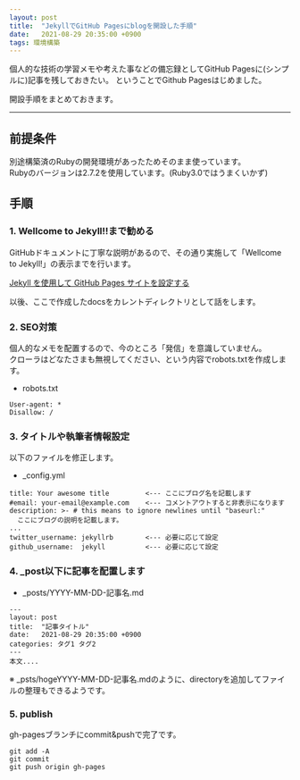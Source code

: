 ```yaml
---
layout: post
title:  "JekyllでGitHub Pagesにblogを開設した手順"
date:   2021-08-29 20:35:00 +0900
tags: 環境構築
---
```


個人的な技術の学習メモや考えた事などの備忘録としてGitHub Pagesに(シンプルに)記事を残しておきたい。
ということでGithub Pagesはじめました。  

開設手順をまとめておきます。  

---

## 前提条件

別途構築済のRubyの開発環境があったためそのまま使っています。  
Rubyのバージョンは2.7.2を使用しています。(Ruby3.0ではうまくいかず)  

## 手順

### 1. Wellcome to Jekyll!!まで勧める
GitHubドキュメントに丁寧な説明があるので、その通り実施して「Wellcome to Jekyll!」の表示までを行います。

[Jekyll を使用して GitHub Pages サイトを設定する](https://docs.github.com/ja/pages/setting-up-a-github-pages-site-with-jekyll)

以後、ここで作成したdocsをカレントディレクトリとして話をします。

### 2. SEO対策

個人的なメモを配置するので、今のところ「発信」を意識していません。  
クローラはどなたさまも無視してください、という内容でrobots.txtを作成します。  

* robots.txt
```
User-agent: *
Disallow: /
```

### 3. タイトルや執筆者情報設定

以下のファイルを修正します。

* _config.yml
```
title: Your awesome title         <--- ここにブログ名を記載します
#email: your-email@example.com    <--- コメントアウトすると非表示になります
description: >- # this means to ignore newlines until "baseurl:"
  ここにブログの説明を記載します。
...
twitter_username: jekyllrb        <--- 必要に応じて設定
github_username:  jekyll          <--- 必要に応じて設定
```

### 4. _post以下に記事を配置します

* _posts/YYYY-MM-DD-記事名.md
```
---
layout: post
title:  "記事タイトル"
date:   2021-08-29 20:35:00 +0900
categories: タグ1 タグ2
---
本文....
```

※ _psts/hogeYYYY-MM-DD-記事名.mdのように、directoryを追加してファイルの整理もできるようです。

### 5. publish

gh-pagesブランチにcommit&pushで完了です。
```
git add -A
git commit
git push origin gh-pages

```
